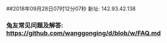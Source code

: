 ##2018年09月28日07时12分07秒 新址: 142.93.42.138
### 兔友常见问题及解答: https://github.com/wanggonging/d/blob/w/FAQ.md
